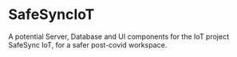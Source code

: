 # SafeSyncIoT
A potential Server, Database and UI components for the IoT project SafeSync IoT, for a safer post-covid workspace.
